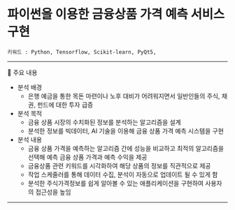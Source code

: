 # 파이썬을 이용한 금융상품 가격 예측 서비스 구현

```
키워드 : Python, Tensorflow, Scikit-learn, PyQt5, 
```

---
📌 주요 내용

- 분석 배경
    - 은행 예금을 통한 목돈 마련이나 노후 대비가 어려워지면서 일반인들의 주식, 채권, 펀드에 대한 투자 급증
- 분석 목적
    - 금융 상품 시장의 수치화된 정보를 분석하는 알고리즘을 설계
    - 분석한 정보를 빅데이터, AI 기술을 이용해 금융 상품 가격 예측 시스템을 구현
- 분석 내용
    - 금융 상품 가격을 예측하는 알고리즘 간에 성능을 비교하고 최적의 알고리즘을 선택해 예측 금융 상품 가격과 예측 수익을 제공
    - 금융상품 관련 키워드를 시각화하여 해당 상품의 정보를 직관적으로 제공
    - 작업 스케줄러를 통해 데이터 수집, 분석이 자동으로 업데이트 될 수 있게 함
    - 분석한 주식가격정보를 쉽게 알아볼 수 있는 애플리케이션을 구현하여 사용자의 접근성을 높임
---